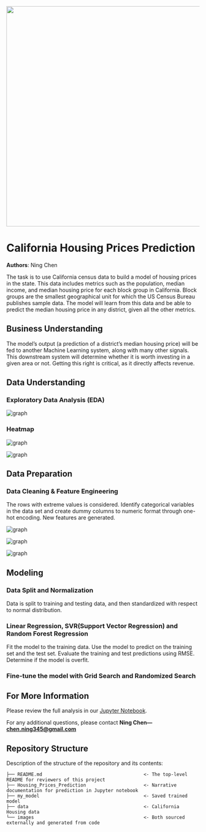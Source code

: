 <p>
<img src="images/CA.jpg" width="900" height="574">
</p>


# California Housing Prices Prediction

**Authors**: Ning Chen

The task is to use California census data to build a model of housing prices in the state. This data includes metrics such as the population, median income, and median housing price for each block group in California. Block groups are the smallest geographical unit for which the US Census Bureau publishes sample data. The model will learn from this data and be able to predict the median housing price in any district, given all the other metrics.

## Business Understanding

The model’s output (a prediction of a district’s median housing price) will be fed to another Machine Learning system, along with many other signals. This downstream system will determine whether it is worth investing in a given area or not. Getting this right is critical, as it directly affects revenue.

## Data Understanding


### Exploratory Data Analysis (EDA)

![graph](images/attribute_histogram_plots.png)




### Heatmap

![graph](images/housing_prices_scatterplot.png)

![graph](images/california_housing_prices_plot.png)





## Data Preparation

### Data Cleaning & Feature Engineering
The rows with extreme values is considered. Identify categorical variables in the data set and create dummy columns to numeric format through one-hot encoding. New features are generated.

![graph](images/scatter_matrix_plot.png)

![graph](images/rooms_vs_house_value_scatterplot.png)

![graph](images/income_vs_house_value_scatterplot.png)

## Modeling

### Data Split and Normalization
Data is split to training and testing data, and then standardized with respect to normal distribution.

### Linear Regression, SVR(Support Vector Regression) and Random Forest Regression

Fit the model to the training data. Use the model to predict on the training set and the test set. Evaluate the training and test predictions using RMSE. Determine if the model is overfit.

### Fine-tune the model with Grid Search and Randomized Search




## For More Information

Please review the full analysis in our [Jupyter Notebook](https://github.com/ghcn345/California-Housing-Prices-Prediction/blob/master/Housing_Prices_Prediction.ipynb).

For any additional questions, please contact **Ning Chen—chen.ning345@gmail.com**

## Repository Structure

Description of the structure of the repository and its contents:

```
├── README.md                                     <- The top-level README for reviewers of this project
├── Housing_Prices_Prediction                     <- Narrative documentation for prediction in Jupyter notebook
├── my_model                                      <- Saved trained model
├── data                                          <- California Housing data
└── images                                        <- Both sourced externally and generated from code

```
